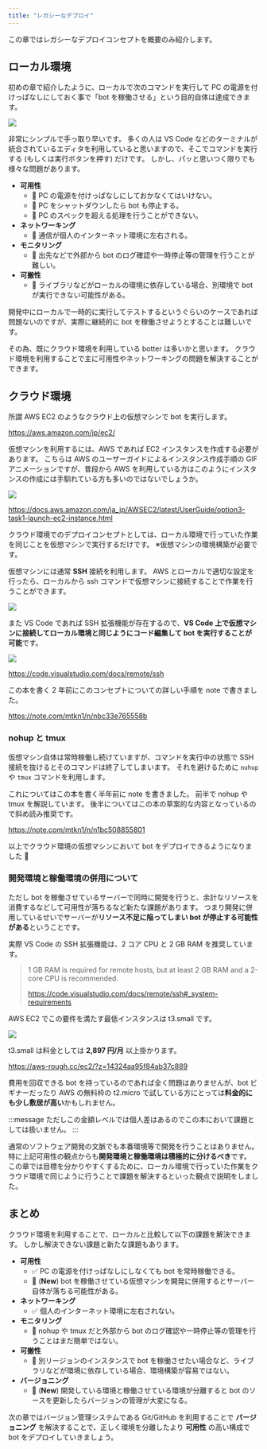 ```yaml
---
title: "レガシーなデプロイ"
---
```


この章ではレガシーなデプロイコンセプトを概要のみ紹介します。

## ローカル環境

初めの章で紹介したように、ローカルで次のコマンドを実行して PC の電源を付けっぱなしにしておく事で「bot を稼働させる」という目的自体は達成できます。

![](https://storage.googleapis.com/zenn-user-upload/427d60900661-20231214.png)

非常にシンプルで手っ取り早いです。 多くの人は VS Code などのターミナルが統合されているエディタを利用していると思いますので、そこでコマンドを実行する (もしくは実行ボタンを押す) だけです。 しかし、パッと思いつく限りでも様々な問題があります。

- **可用性**
    - 🤔 PC の電源を付けっぱなしにしておかなくてはいけない。
    - 🤔 PC をシャットダウンしたら bot も停止する。
    - 🤔 PC のスペックを超える処理を行うことができない。
- **ネットワーキング**
    - 🤔 通信が個人のインターネット環境に左右される。
- **モニタリング**
    - 🤔 出先などで外部から bot のログ確認や一時停止等の管理を行うことが難しい。
- **可搬性**
    - 🤔 ライブラリなどがローカルの環境に依存している場合、別環境で bot が実行できない可能性がある。

開発中にローカルで一時的に実行してテストするというぐらいのケースであれば問題ないのですが、実際に継続的に bot を稼働させようとすることは難しいです。

その為、既にクラウド環境を利用している botter は多いかと思います。 クラウド環境を利用することで主に可用性やネットワーキングの問題を解決することができます。

## クラウド環境

所謂 AWS EC2 のようなクラウド上の仮想マシンで bot を実行します。

https://aws.amazon.com/jp/ec2/

仮想マシンを利用するには、AWS であれば EC2 インスタンスを作成する必要があります。 こちらは AWS のユーザーガイドによるインスタンス作成手順の GIF アニメーションですが、普段から AWS を利用している方はこのようにインスタンスの作成には手馴れている方も多いのではないでしょうか。

![](https://docs.aws.amazon.com/ja_jp/AWSEC2/latest/UserGuide/images/tutorial-launch-instance.gif)

https://docs.aws.amazon.com/ja_jp/AWSEC2/latest/UserGuide/option3-task1-launch-ec2-instance.html

クラウド環境でのデプロイコンセプトとしては、ローカル環境で行っていた作業を同じことを仮想マシンで実行するだけです。 ※仮想マシンの環境構築が必要です。

仮想マシンには通常 **SSH** 接続を利用します。 AWS とローカルで適切な設定を行ったら、ローカルから ssh コマンドで仮想マシンに接続することで作業を行うことができます。

![](https://storage.googleapis.com/zenn-user-upload/59682f6b72d5-20231215.png)

また VS Code であれば SSH 拡張機能が存在するので、**VS Code 上で仮想マシンに接続してローカル環境と同じようにコード編集して bot を実行することが可能**です。

![](https://code.visualstudio.com/assets/docs/remote/ssh-tutorial/debug-view.png)

https://code.visualstudio.com/docs/remote/ssh

この本を書く 2 年前にこのコンセプトについての詳しい手順を note で書きました。

https://note.com/mtkn1/n/nbc33e765558b
### nohup と tmux

仮想マシン自体は常時稼働し続けていますが、コマンドを実行中の状態で SSH 接続を抜けるとそのコマンドは終了してしまいます。 それを避けるために `nuhup` や `tmux` コマンドを利用します。

これについてはこの本を書く半年前に note を書きました。 前半で nohup や tmux を解説しています。 後半についてはこの本の草案的な内容となっているので斜め読み推奨です。

https://note.com/mtkn1/n/n1bc508855801

以上でクラウド環境の仮想マシンにおいて bot をデプロイできるようになりました 🚀

### 開発環境と稼働環境の併用について

ただし bot を稼働させているサーバーで同時に開発を行うと、余計なリソースを消費するなどして可用性が落ちるなど新たな課題があります。 つまり開発に併用しているせいでサーバーが**リソース不足に陥ってしまい bot が停止する可能性がある**ということです。

実際 VS Code の SSH 拡張機能は、2 コア CPU と 2 GB RAM を推奨しています。

> 1 GB RAM is required for remote hosts, but at least 2 GB RAM and a 2-core CPU is recommended.
> 
> https://code.visualstudio.com/docs/remote/ssh#_system-requirements

AWS EC2 でこの要件を満たす最低インスタンスは t3.small です。

![](https://storage.googleapis.com/zenn-user-upload/a6c1c9d29e11-20231215.png)

t3.small は料金としては **2,897 円/月** 以上掛かります。

https://aws-rough.cc/ec2/?z=14324aa95f84ab37c889

費用を回収できる bot を持っているのであれば全く問題はありませんが、bot ビギナーだったり AWS の無料枠の t2.micro で試している方にとっては**料金的にも少し敷居が高い**かもしれません。

:::message
ただしこの金額レベルでは個人差はあるのでこの本において課題としては扱いません。
:::

通常のソフトウェア開発の文脈でも本番環境等で開発を行うことはありません。 特に上記可用性の観点からも**開発環境と稼働環境は積極的に分けるべき**です。 この章では目標を分かりやすくするために、ローカル環境で行っていた作業をクラウド環境で同じように行うことで課題を解決するといった観点で説明をしました。

## まとめ

クラウド環境を利用することで、ローカルと比較して以下の課題を解決できます。 しかし解決できない課題と新たな課題もあります。

- **可用性**
    - ✅ PC の電源を付けっぱなしにしなくても bot を常時稼働できる。
    - 🤔 (**New**) bot を稼働させている仮想マシンを開発に併用するとサーバー自体が落ちる可能性がある。
- **ネットワーキング**
    - ✅ 個人のインターネット環境に左右されない。
- **モニタリング**
    - 🤔 nohup や tmux だと外部から bot のログ確認や一時停止等の管理を行うことはまだ簡単ではない。
- **可搬性**
    - 🤔 別リージョンのインスタンスで bot を稼働させたい場合など、ライブラリなどが環境に依存している場合、環境構築が容易ではない。
- **バージョニング**
    - 🤔 (**New**) 開発している環境と稼働させている環境が分離すると bot のソースを更新したらバージョンの管理が大変になる。

次の章ではバージョン管理システムである Git/GitHub を利用することで **バージョニング** を解決することで、正しく環境を分離したより **可用性** の高い構成で bot をデプロイしていきましょう。
